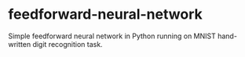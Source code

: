 # feedforward-neural-network
Simple feedforward neural network in Python running on MNIST hand-written digit recognition task.
